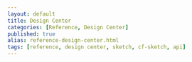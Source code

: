 ```yaml
---
layout: default
title: Design Center
categories: [Reference, Design Center]
published: true
alias: reference-design-center.html
tags: [reference, design center, sketch, cf-sketch, api]
---
```

